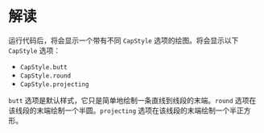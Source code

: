 # 解读

运行代码后，将会显示一个带有不同 `CapStyle` 选项的绘图。将会显示以下 `CapStyle` 选项：

- `CapStyle.butt`
- `CapStyle.round`
- `CapStyle.projecting`

`butt` 选项是默认样式，它只是简单地绘制一条直线到线段的末端。`round` 选项在该线段的末端绘制一个半圆。`projecting` 选项在该线段的末端绘制一个半正方形。

